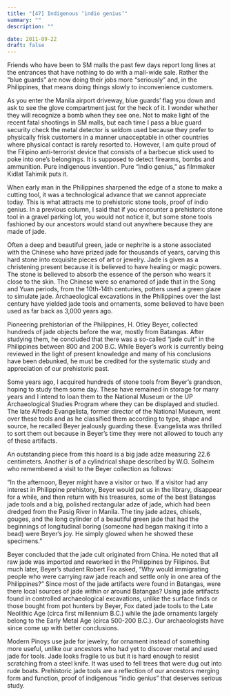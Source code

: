 ```yaml
---
title: "[47] Indigenous ‘indio genius’"
summary: ""
description: ""

date: 2011-09-22
draft: false
---
```


Friends who have been to SM malls the past few days report long lines at the entrances that have nothing to do with a mall-wide sale. Rather the “blue guards” are now doing their jobs more “seriously” and, in the Philippines, that means doing things slowly to inconvenience customers.

As you enter the Manila airport driveway, blue guards’ flag you down and ask to see the glove compartment just for the heck of it. I wonder whether they will recognize a bomb when they see one. Not to make light of the recent fatal shootings in SM malls, but each time I pass a blue guard security check the metal detector is seldom used because they prefer to physically frisk customers in a manner unacceptable in other countries where physical contact is rarely resorted to. However, I am quite proud of the Filipino anti-terrorist device that consists of a barbecue stick used to poke into one’s belongings. It is supposed to detect firearms, bombs and ammunition. Pure indigenous invention. Pure “indio genius,” as filmmaker Kidlat Tahimik puts it.

When early man in the Philippines sharpened the edge of a stone to make a cutting tool, it was a technological advance that we cannot appreciate today. This is what attracts me to prehistoric stone tools, proof of indio genius. In a previous column, I said that if you encounter a prehistoric stone tool in a gravel parking lot, you would not notice it, but some stone tools fashioned by our ancestors would stand out anywhere because they are made of jade.

Often a deep and beautiful green, jade or nephrite is a stone associated with the Chinese who have prized jade for thousands of years, carving this hard stone into exquisite pieces of art or jewelry. Jade is given as a christening present because it is believed to have healing or magic powers. The stone is believed to absorb the essence of the person who wears it close to the skin. The Chinese were so enamored of jade that in the Song and Yuan periods, from the 10th-14th centuries, potters used a green glaze to simulate jade. Archaeological excavations in the Philippines over the last century have yielded jade tools and ornaments, some believed to have been used as far back as 3,000 years ago.

Pioneering prehistorian of the Philippines, H. Otley Beyer, collected hundreds of jade objects before the war, mostly from Batangas. After studying them, he concluded that there was a so-called “jade cult” in the Philippines between 800 and 200 B.C. While Beyer’s work is currently being reviewed in the  light of present knowledge and many of his conclusions have been debunked, he must be credited for the systematic study and appreciation of our prehistoric past.

Some years ago, I acquired hundreds of stone tools from Beyer’s grandson, hoping to  study them some day. These have remained in storage for many years and I intend to loan them to the National Museum or the UP Archaeological Studies Program where they can be displayed and studied. The late Alfredo Evangelista, former director of the National Museum, went over these tools and as he classified them according to type, shape and source, he recalled Beyer jealously guarding these. Evangelista was thrilled to sort them out because in Beyer’s time they were not allowed to touch any of these artifacts.

An outstanding piece from this hoard is a big jade adze measuring 22.6 centimeters. Another is of a cylindrical shape described by W.G. Solheim who remembered a visit to the Beyer collection as follows:

“In the afternoon, Beyer might have a visitor or two. If a visitor had any interest in Philippine prehistory, Beyer would put us in the library, disappear for a while, and then return with his treasures, some of the best Batangas jade tools and a big, polished rectangular adze of jade, which had been dredged from the Pasig River in Manila. The tiny jade adzes, chisels, gouges, and the long cylinder of a beautiful green jade that had the beginnings of longitudinal boring (someone had began making it into a bead) were Beyer’s joy. He simply glowed when he showed these specimens.”

Beyer concluded that the jade cult originated from China. He noted that all raw jade was imported and reworked in the Philippines by Filipinos. But much later, Beyer’s student Robert Fox asked, “Why would immigrating people who were carrying raw jade reach and settle only in one area of the Philippines?” Since most of the jade artifacts were found in Batangas, were there local sources of jade within or around Batangas? Using jade artifacts found in controlled archaeological excavations, unlike the surface finds or those bought from pot hunters by Beyer, Fox dated jade tools to the Late Neolithic Age (circa first millennium B.C.) while the jade ornaments largely belong to the Early Metal Age (circa 500-200 B.C.). Our archaeologists have since come up with better conclusions.

Modern Pinoys use jade for jewelry, for ornament instead of something more useful, unlike our ancestors who had yet to discover metal and used jade for tools. Jade looks fragile to us but it is hard enough to resist scratching from a steel knife. It was used to fell trees that were dug out into rude boats. Prehistoric jade tools are a reflection of our ancestors merging form and function, proof of indigenous “indio genius” that deserves serious study.
